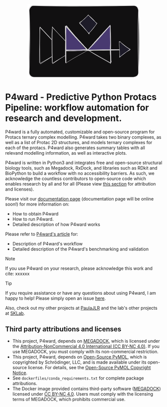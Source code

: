 <div align="center">
  <img src="logo_v1.png" style="zoom:50%;">
</div>

# P4ward - Predictive Python Protacs Pipeline: workflow automation for research and development.

P4ward is a fully automated, customizable and open-source program for Protacs ternary complex modelling. P4ward takes two binary complexes, as well as a list of Protac 2D structures, and models ternary complexes for each of the protacs. P4ward also generates summary tables with all relevand modelling information, as well as interactive plots.

P4ward is written in Python3 and integrates free and open-source structural biology tools, such as Megadock, RxDock, and libraries such as RDkit and BioPython to build a workflow with no accessibility barriers. As such, we acknowledge the countless contributors to open-source code which enables research by all and for all (Please view [this section](LINK) for attribution and licenses).

Please visit our [documentation page](LINK) (documentation page will be online soon!) for more information on:
- How to obtain P4ward
- How to run P4ward.
- Detailed description of how P4ward works

Please refer to [P4ward's article](LINK) for:
- Description of P4ward's workflow
- Detailed description of the P4ward's benchmarking and validation


> [!NOTE]  
> If you use P4ward on your research, please acknowledge this work and cite:
> xxxxxx

> [!TIP]
> If you require assistance or have any questions about using P4ward, I am happy to help! Please simply open an issue [here](LINK).

Also, check out my other projects at [PaulaJLR](https://github.com/PaulaJLR) and the lab's other projects at [SKLab](https://github.com/SKTeamLab).

## Third party attributions and licenses

- This project, P4ward, depends on [MEGADOCK](https://github.com/akiyamalab/MEGADOCK), which is licensed under the [Attribution-NonCommercial 4.0 International (CC BY-NC 4.0)](https://github.com/akiyamalab/MEGADOCK?tab=License-1-ov-file). If you use MEGADOCK, you must comply with its non-commercial restriction.
- This project, P4ward, depends on [Open-Source PyMOL](https://github.com/schrodinger/pymol-open-source), which is copyrighted by Schrödinger, LLC, and is made available under its open-source license. For details, see the [Open-Source PyMOL Copyright Notice](https://github.com/schrodinger/pymol-open-source?tab=License-1-ov-file).
- See `dockerfiles/conda_requirements.txt` for complete package attributions.
- The Docker image provided contains third-party software ([MEGADOCK](https://github.com/akiyamalab/MEGADOCK)) licensed under [CC BY-NC 4.0](https://github.com/akiyamalab/MEGADOCK?tab=License-1-ov-file). Users must comply with the licensing terms of MEGADOCK, which prohibits commercial use.
